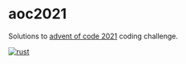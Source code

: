 # aoc2021
Solutions to [advent of code 2021](https://adventofcode.com/2021) coding challenge.

[![rust](https://github.com/o-90/aoc2021/actions/workflows/rust-ci.yml/badge.svg)](https://github.com/o-90/aoc2021/actions/workflows/rust-ci.yml)
